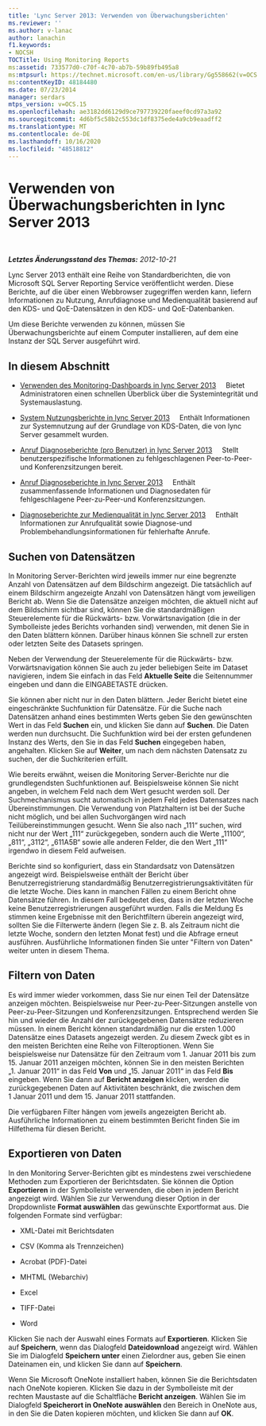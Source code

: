 ```yaml
---
title: 'Lync Server 2013: Verwenden von Überwachungsberichten'
ms.reviewer: ''
ms.author: v-lanac
author: lanachin
f1.keywords:
- NOCSH
TOCTitle: Using Monitoring Reports
ms:assetid: 733577d0-c70f-4c70-ab7b-59b89fb495a8
ms:mtpsurl: https://technet.microsoft.com/en-us/library/Gg558662(v=OCS.15)
ms:contentKeyID: 48184480
ms.date: 07/23/2014
manager: serdars
mtps_version: v=OCS.15
ms.openlocfilehash: ae3182dd6129d9ce797739220faeef0cd97a3a92
ms.sourcegitcommit: 4d6bf5c58b2c553dc1df8375ede4a9cb9eaadff2
ms.translationtype: MT
ms.contentlocale: de-DE
ms.lasthandoff: 10/16/2020
ms.locfileid: "48518812"
---
```

# <a name="using-monitoring-reports-in-lync-server-2013"></a>Verwenden von Überwachungsberichten in lync Server 2013

<div data-xmlns="http://www.w3.org/1999/xhtml">

<div class="topic" data-xmlns="http://www.w3.org/1999/xhtml" data-msxsl="urn:schemas-microsoft-com:xslt" data-cs="https://msdn.microsoft.com/">

<div data-asp="https://msdn2.microsoft.com/asp">



</div>

<div id="mainSection">

<div id="mainBody">

<span> </span>

_**Letztes Änderungsstand des Themas:** 2012-10-21_

Lync Server 2013 enthält eine Reihe von Standardberichten, die von Microsoft SQL Server Reporting Service veröffentlicht werden. Diese Berichte, auf die über einen Webbrowser zugegriffen werden kann, liefern Informationen zu Nutzung, Anrufdiagnose und Medienqualität basierend auf den KDS- und QoE-Datensätzen in den KDS- und QoE-Datenbanken.

Um diese Berichte verwenden zu können, müssen Sie Überwachungsberichte auf einem Computer installieren, auf dem eine Instanz der SQL Server ausgeführt wird.

<div>

## <a name="in-this-section"></a>In diesem Abschnitt

  - [Verwenden des Monitoring-Dashboards in lync Server 2013](lync-server-2013-using-the-monitoring-dashboard.md)     Bietet Administratoren einen schnellen Überblick über die Systemintegrität und Systemauslastung.

  - [System Nutzungsberichte in lync Server 2013](lync-server-2013-system-usage-reports.md)     Enthält Informationen zur Systemnutzung auf der Grundlage von KDS-Daten, die von lync Server gesammelt wurden.

  - [Anruf Diagnoseberichte (pro Benutzer) in lync Server 2013](lync-server-2013-call-diagnostic-reports-per-user.md)     Stellt benutzerspezifische Informationen zu fehlgeschlagenen Peer-to-Peer-und Konferenzsitzungen bereit.

  - [Anruf Diagnoseberichte in lync Server 2013](lync-server-2013-call-diagnostic-reports.md)     Enthält zusammenfassende Informationen und Diagnosedaten für fehlgeschlagene Peer-zu-Peer-und Konferenzsitzungen.

  - [Diagnoseberichte zur Medienqualität in lync Server 2013](lync-server-2013-media-quality-diagnostic-reports.md)     Enthält Informationen zur Anrufqualität sowie Diagnose-und Problembehandlungsinformationen für fehlerhafte Anrufe.

</div>

<div>

## <a name="locating-records"></a>Suchen von Datensätzen

In Monitoring Server-Berichten wird jeweils immer nur eine begrenzte Anzahl von Datensätzen auf dem Bildschirm angezeigt. Die tatsächlich auf einem Bildschirm angezeigte Anzahl von Datensätzen hängt vom jeweiligen Bericht ab. Wenn Sie die Datensätze anzeigen möchten, die aktuell nicht auf dem Bildschirm sichtbar sind, können Sie die standardmäßigen Steuerelemente für die Rückwärts- bzw. Vorwärtsnavigation (die in der Symbolleiste jedes Berichts vorhanden sind) verwenden, mit denen Sie in den Daten blättern können. Darüber hinaus können Sie schnell zur ersten oder letzten Seite des Datasets springen.

Neben der Verwendung der Steuerelemente für die Rückwärts- bzw. Vorwärtsnavigation können Sie auch zu jeder beliebigen Seite im Dataset navigieren, indem Sie einfach in das Feld **Aktuelle Seite** die Seitennummer eingeben und dann die EINGABETASTE drücken.

Sie können aber nicht nur in den Daten blättern. Jeder Bericht bietet eine eingeschränkte Suchfunktion für Datensätze. Für die Suche nach Datensätzen anhand eines bestimmten Werts geben Sie den gewünschten Wert in das Feld **Suchen** ein, und klicken Sie dann auf **Suchen**. Die Daten werden nun durchsucht. Die Suchfunktion wird bei der ersten gefundenen Instanz des Werts, den Sie in das Feld **Suchen** eingegeben haben, angehalten. Klicken Sie auf **Weiter**, um nach dem nächsten Datensatz zu suchen, der die Suchkriterien erfüllt.

Wie bereits erwähnt, weisen die Monitoring Server-Berichte nur die grundlegendsten Suchfunktionen auf. Beispielsweise können Sie nicht angeben, in welchem Feld nach dem Wert gesucht werden soll. Der Suchmechanismus sucht automatisch in jedem Feld jedes Datensatzes nach Übereinstimmungen. Die Verwendung von Platzhaltern ist bei der Suche nicht möglich, und bei allen Suchvorgängen wird nach Teilübereinstimmungen gesucht. Wenn Sie also nach „111“ suchen, wird nicht nur der Wert „111“ zurückgegeben, sondern auch die Werte „11100“, „811“, „3112“, „611A5B“ sowie alle anderen Felder, die den Wert „111“ irgendwo in diesem Feld aufweisen.

Berichte sind so konfiguriert, dass ein Standardsatz von Datensätzen angezeigt wird. Beispielsweise enthält der Bericht über Benutzerregistrierung standardmäßig Benutzerregistrierungsaktivitäten für die letzte Woche. Dies kann in manchen Fällen zu einem Bericht ohne Datensätze führen. In diesem Fall bedeutet dies, dass in der letzten Woche keine Benutzerregistrierungen ausgeführt wurden. Falls die Meldung Es stimmen keine Ergebnisse mit den Berichtfiltern überein angezeigt wird, sollten Sie die Filterwerte ändern (legen Sie z. B. als Zeitraum nicht die letzte Woche, sondern den letzten Monat fest) und die Abfrage erneut ausführen. Ausführliche Informationen finden Sie unter "Filtern von Daten" weiter unten in diesem Thema.

</div>

<div>

## <a name="filtering-data"></a>Filtern von Daten

Es wird immer wieder vorkommen, dass Sie nur einen Teil der Datensätze anzeigen möchten. Beispielsweise nur Peer-zu-Peer-Sitzungen anstelle von Peer-zu-Peer-Sitzungen und Konferenzsitzungen. Entsprechend werden Sie hin und wieder die Anzahl der zurückgegebenen Datensätze reduzieren müssen. In einem Bericht können standardmäßig nur die ersten 1.000 Datensätze eines Datasets angezeigt werden. Zu diesem Zweck gibt es in den meisten Berichten eine Reihe von Filteroptionen. Wenn Sie beispielsweise nur Datensätze für den Zeitraum vom 1. Januar 2011 bis zum 15. Januar 2011 anzeigen möchten, können Sie in den meisten Berichten „1. Januar 2011“ in das Feld **Von** und „15. Januar 2011“ in das Feld **Bis** eingeben. Wenn Sie dann auf **Bericht anzeigen** klicken, werden die zurückgegebenen Daten auf Aktivitäten beschränkt, die zwischen dem 1 Januar 2011 und dem 15. Januar 2011 stattfanden.

Die verfügbaren Filter hängen vom jeweils angezeigten Bericht ab. Ausführliche Informationen zu einem bestimmten Bericht finden Sie im Hilfethema für diesen Bericht.

</div>

<div>

## <a name="exporting-data"></a>Exportieren von Daten

In den Monitoring Server-Berichten gibt es mindestens zwei verschiedene Methoden zum Exportieren der Berichtsdaten. Sie können die Option **Exportieren** in der Symbolleiste verwenden, die oben in jedem Bericht angezeigt wird. Wählen Sie zur Verwendung dieser Option in der Dropdownliste **Format auswählen** das gewünschte Exportformat aus. Die folgenden Formate sind verfügbar:

  - XML-Datei mit Berichtsdaten

  - CSV (Komma als Trennzeichen)

  - Acrobat (PDF)-Datei

  - MHTML (Webarchiv)

  - Excel

  - TIFF-Datei

  - Word

Klicken Sie nach der Auswahl eines Formats auf **Exportieren**. Klicken Sie auf **Speichern**, wenn das Dialogfeld **Dateidownload** angezeigt wird. Wählen Sie im Dialogfeld **Speichern unter** einen Zielordner aus, geben Sie einen Dateinamen ein, und klicken Sie dann auf **Speichern**.

Wenn Sie Microsoft OneNote installiert haben, können Sie die Berichtsdaten nach OneNote kopieren. Klicken Sie dazu in der Symbolleiste mit der rechten Maustaste auf die Schaltfläche **Bericht anzeigen**. Wählen Sie im Dialogfeld **Speicherort in OneNote auswählen** den Bereich in OneNote aus, in den Sie die Daten kopieren möchten, und klicken Sie dann auf **OK**.

</div>

</div>

<span> </span>

</div>

</div>

</div>

